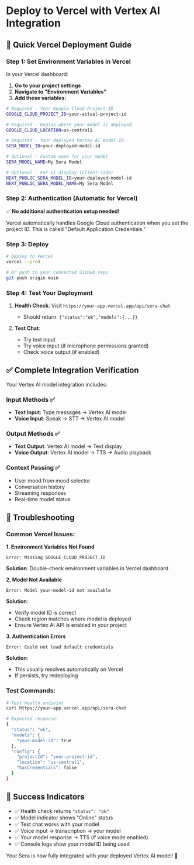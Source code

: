 # Deploy to Vercel with Vertex AI Integration

## 🚀 Quick Vercel Deployment Guide

### Step 1: Set Environment Variables in Vercel

In your Vercel dashboard:

1. **Go to your project settings**
2. **Navigate to "Environment Variables"**
3. **Add these variables:**

```bash
# Required - Your Google Cloud Project ID
GOOGLE_CLOUD_PROJECT_ID=your-actual-project-id

# Required - Region where your model is deployed
GOOGLE_CLOUD_LOCATION=us-central1

# Required - Your deployed Vertex AI model ID
SERA_MODEL_ID=your-deployed-model-id

# Optional - Custom name for your model
SERA_MODEL_NAME=My Sera Model

# Optional - For UI display (client-side)
NEXT_PUBLIC_SERA_MODEL_ID=your-deployed-model-id
NEXT_PUBLIC_SERA_MODEL_NAME=My Sera Model
```

### Step 2: Authentication (Automatic for Vercel)

✅ **No additional authentication setup needed!**

Vercel automatically handles Google Cloud authentication when you set the project ID. This is called "Default Application Credentials."

### Step 3: Deploy

```bash
# Deploy to Vercel
vercel --prod

# Or push to your connected GitHub repo
git push origin main
```

### Step 4: Test Your Deployment

1. **Health Check**: Visit `https://your-app.vercel.app/api/sera-chat`
   - Should return: `{"status":"ok","models":{...}}`

2. **Test Chat**: 
   - Try text input
   - Try voice input (if microphone permissions granted)
   - Check voice output (if enabled)

## ✅ Complete Integration Verification

Your Vertex AI model integration includes:

### **Input Methods** ✅
- **Text Input**: Type messages → Vertex AI model
- **Voice Input**: Speak → STT → Vertex AI model

### **Output Methods** ✅  
- **Text Output**: Vertex AI model → Text display
- **Voice Output**: Vertex AI model → TTS → Audio playback

### **Context Passing** ✅
- User mood from mood selector
- Conversation history
- Streaming responses
- Real-time model status

## 🔧 Troubleshooting

### Common Vercel Issues:

**1. Environment Variables Not Found**
```
Error: Missing GOOGLE_CLOUD_PROJECT_ID
```
**Solution**: Double-check environment variables in Vercel dashboard

**2. Model Not Available**
```
Error: Model your-model-id not available
```
**Solution**: 
- Verify model ID is correct
- Check region matches where model is deployed
- Ensure Vertex AI API is enabled in your project

**3. Authentication Errors**
```
Error: Could not load default credentials
```
**Solution**: 
- This usually resolves automatically on Vercel
- If persists, try redeploying

### Test Commands:

```bash
# Test health endpoint
curl https://your-app.vercel.app/api/sera-chat

# Expected response:
{
  "status": "ok",
  "models": {
    "your-model-id": true
  },
  "config": {
    "projectId": "your-project-id",
    "location": "us-central1",
    "hasCredentials": false
  }
}
```

## 🎯 Success Indicators

- ✅ Health check returns `"status": "ok"`
- ✅ Model indicator shows "Online" status
- ✅ Text chat works with your model
- ✅ Voice input → transcription → your model
- ✅ Your model response → TTS (if voice mode enabled)
- ✅ Console logs show your model ID being used

Your Sera is now fully integrated with your deployed Vertex AI model! 🎉